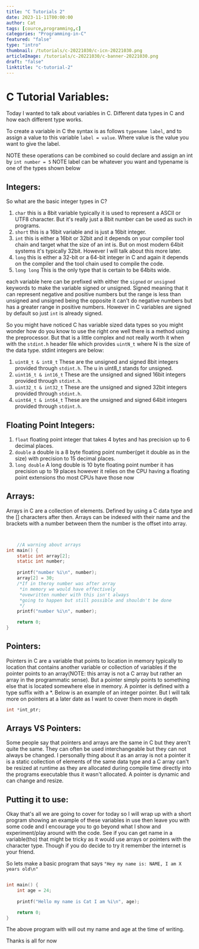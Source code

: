 ```yaml
---
title: "C Tutorials 2"
date: 2023-11-11T00:00:00
author: Cat
tags: [cource,programming,c]
categories: "Programming-in-C"
featured: "false"
type: "intro"
thumbnail: /tutorials/c-20221030/c-icn-20221030.png
articleImage: /tutorials/c-20221030/c-banner-20221030.png
draft: "false"
linktitle: "c-tutorial-2"
---
```


# C Tutorial Variables:
Today I wanted to talk about variables in C. Different data types in C and how each different type works. 

To create a variable in C the syntax is as follows `typename label`, and to assign a value to this variable `label = value`. Where value is the value you want to give the label.

NOTE these operations can be combined so could declare and assign an int by `int number = 5` 
NOTE label can be whatever you want and typename is one of the types shown below

## Integers:
So what are the basic integer types in C?

1. `char` this is a 8bit variable typically it is used to represent a ASCII or UTF8 character. But it's really just a 8bit number can be used as such in programs.
2. `short` this is a 16bit variable and is just a 16bit integer.
3. `int` this is either a 16bit or 32bit and it depends on your compiler tool chain and target what the size of an int is. But on most modern 64bit systems it's typically 32bit. However I will talk about this more later.
4. `long` this is either a 32-bit or a 64-bit integer in C and again it depends on the compiler and the tool chain used to compile the code.
5. `long long` This is the only type that is certain to be 64bits wide.  

each variable here can be prefixed with either the `signed` or `unsigned` keywords to make the variable signed or unsigned. Signed meaning that it can represent negative and positive numbers but the range is less than unsigned and unsigned being the opposite it can't do negative numbers but has a greater range in positive numbers. However in C variables are signed by default so just `int` is already signed.

So you might have noticed C has variable sized data types so you might wonder how do you know to use the right one well there is a method using the preprocessor. But that is a little complex and not really worth it when with the `stdint.h` header file which provides `uintN_t` where N is the size of the data type. stdint integers are below:

1. `uint8_t & int8_t` These are the unsigned and signed 8bit integers provided through `stdint.h`. The u in uint8_t stands for unsigned.
2. `uint16_t & int16_t` These are the unsigned and signed 16bit integers provided through `stdint.h`.
3. `uint32_t & int32_t` These are the unsigned and signed 32bit integers provided through `stdint.h`.
2. `uint64_t & int64_t` These are the unsigned and signed 64bit integers provided through `stdint.h`.


## Floating Point Integers:
1. `float` floating point integer that takes 4 bytes and has precision up to 6 decimal places.
2. `double` a double is a 8 byte floating point number(get it double as in the size) with precision to 15 decimal places.
3. `long double` A long double is 10 byte floating point number it has precision up to 19 places however it relies on the CPU having a floating point extensions tho most CPUs have those now

## Arrays:
Arrays in C are a collection of elements. Defined by using a C data type and the [] characters after then. Arrays can be indexed with their name and the brackets with a number between them the number is the offset into array. 
```c


    //A warning about arrays
int main() {
    static int array[2];
    static int number;
    
    printf("number %i\n", number);
    array[2] = 30;
    /*If in theroy number was after array 
     *in memory we would have effectively 
     *ovewritten number with this isn't always 
     *going to happen but still possible and shouldn't be done
     */
    printf("number %i\n", number);

    return 0;
}
```
## Pointers:
Pointers in C are a variable that points to location in memory typically to location that contains another variable or collection of variables if the pointer points to an array(NOTE: this array is not a C array but rather an array in the programmatic sense). But a pointer simply points to something else that is located somewhere else in memory. A pointer is defined with a type suffix with a *. Below is an example of an integer pointer. But I will talk more on pointers at a later date as I want to cover them more in depth
```c
int *int_ptr;
```

## Arrays VS Pointers:
Some people say that pointers and arrays are the same in C but they aren't quite the same. They can often be used interchangeable but they can not always be changed. I personally thing about it as an array is not a pointer it is a static collection of elements of the same data type and a C array can't be resized at runtime as they are allocated during compile time directly into the programs executable thus it wasn't allocated. A pointer is dynamic and can change and resize.


## Putting it to use:
Okay that's all we are going to cover for today so I will wrap up with a short program showing an example of these variables in use then leave you with some code and I encourage you to go beyond what I show and experiment/play around with the code. See if you can get name in a variable(tho) that might be tricky as it would use arrays or pointers with the character type. Though if you do decide to try it remember the internet is your friend.

So lets make a basic program that says `"Hey my name is: NAME, I am X years old\n"`

```c

int main() {
    int age = 24;
    
    printf("Hello my name is Cat I am %i\n", age); 

    return 0;
}

```
The above program with will out my name and age at the time of writing.

Thanks is all for now

